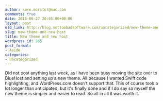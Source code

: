 ```yaml
---
author: kare.morstol@mac.com
comments: true
date: 2015-06-27 20:05:00+00:00
layout: post
old_link: http://blog.nottoobadsoftware.com/uncategorized/new-theme-and-new-host/
slug: new-theme-and-new-host
title: New theme and new host
wordpress_id: 965
post_format:
- Aside
categories: 
- Uncategorized
---
```


Did not post anything last week, as I have been busy moving the site over to BlueHost and setting up a new theme. All because I wanted Swift code highlighting, and WordPress.com doesn't support that. This of course took a lot longer than anticipated, but it's finally done and if I do say so myself the new theme is simpler and easier to read. So all in all it was worth it.
